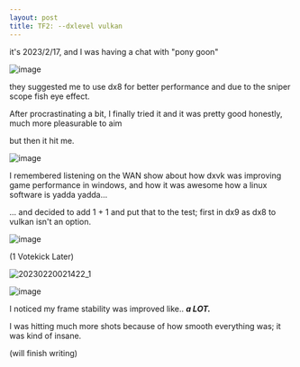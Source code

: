 ```yaml
---
layout: post
title: TF2: --dxlevel vulkan
---
```


it's 2023/2/17, and I was having a chat with "pony goon"

![image](https://user-images.githubusercontent.com/24486494/220641288-80b783ee-2d3b-40e3-8b05-e24e00cbb7cb.png)

they suggested me to use dx8 for better performance and due to the sniper scope fish eye effect.

After procrastinating a bit, I finally tried it and it was pretty good honestly, much more pleasurable to aim

but then it hit me.

![image](https://user-images.githubusercontent.com/24486494/220642103-ba887317-9c7d-4ecd-b32f-990a4ac00950.png)

I remembered listening on the WAN show about how dxvk was improving game performance in windows, and how it was awesome how a linux software is yadda yadda... 

... and decided to add 1 + 1 and put that to the test; first in dx9 as dx8 to vulkan isn't an option.

![image](https://user-images.githubusercontent.com/24486494/220643304-60191c52-7745-4db4-be0c-befb5b63b1c4.png)

(1 Votekick Later)

![20230220021422_1](https://user-images.githubusercontent.com/24486494/220643857-2c509773-b898-4ffb-a786-b6af84a5045b.jpg)

![image](https://user-images.githubusercontent.com/24486494/220644198-9ee02f67-67c8-4e0a-8303-fd471159e46c.png)

I noticed my frame stability was improved like.. ***a LOT.***

I was hitting much more shots because of how smooth everything was; it was kind of insane.

(will finish writing)
